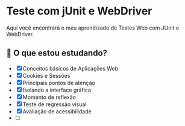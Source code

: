 # Teste com jUnit e WebDriver

Aqui você encontrará o meu aprendizado de Testes Web com JUnit e WebDriver.

## 📌 O que estou estudando?
 
  - [x] Conceitos básicos de Aplicações Web 
  - [x] Cookies e Sessões
  - [x] Principais pontos de atenção
  - [x] Isolando a interface gráfica
  - [x] Momento de reflexão
  - [x] Teste de regressão visual
  - [x] Avaliação de acessibilidade
  - [ ] 

